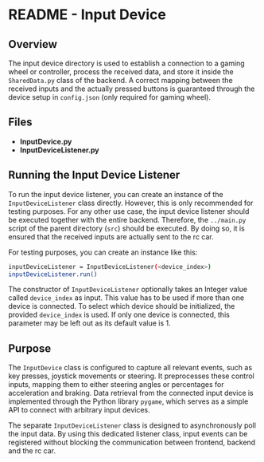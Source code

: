 # README - Input Device

## Overview

The input device directory is used to establish a connection to a gaming wheel or controller, process the received data, and store it inside the `SharedData.py` class of the backend. A correct mapping between the received inputs and the actually pressed buttons is guaranteed through the device setup in `config.json` (only required for gaming wheel).

## Files

- **InputDevice.py**
- **InputDeviceListener.py**

## Running the Input Device Listener

To run the input device listener, you can create an instance of the `InputDeviceListener` class directly. However, this is only recommended for testing purposes. For any other use case, the input device listener should be executed together with the entire backend. Therefore, the `../main.py` script of the parent directory (`src`) should be executed. By doing so, it is ensured that the received inputs are actually sent to the rc car.

For testing purposes, you can create an instance like this:

```sh
inputDeviceListener = InputDeviceListener(<device_index>)
inputDeviceListener.run()
```

The constructor of `InputDeviceListener` optionally takes an Integer value called `device_index` as input. 
This value has to be used if more than one device is connected. To select which device should be initialized, the provided `device_index` is used. If only one device is connected, this parameter may be left out as its default value is 1.

## Purpose

The `InputDevice` class is configured to capture all relevant events, such as key presses, joystick movements or steering.
It preprocesses these control inputs, mapping them to either steering angles or percentages for acceleration and braking.
Data retrieval from the connected input device is implemented through the Python library `pygame`, which serves as a simple API to connect with arbitrary input devices.

The separate `InputDeviceListener` class is designed to asynchronously poll the input data. 
By using this dedicated listener class, input events can be registered without blocking the communication between frontend, backend and the rc car.